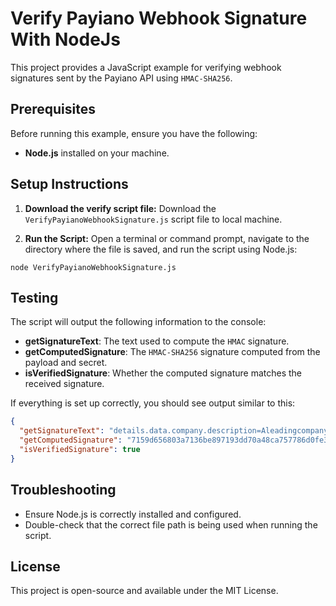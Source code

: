 
# Verify Payiano Webhook Signature With NodeJs

This project provides a JavaScript example for verifying webhook signatures sent by the Payiano API using `HMAC-SHA256`.

## Prerequisites

Before running this example, ensure you have the following:

- **Node.js** installed on your machine.

## Setup Instructions

1. **Download the verify script file:**
Download the `VerifyPayianoWebhookSignature.js` script file to local machine.

2. **Run the Script:**
Open a terminal or command prompt, navigate to the directory where the file is saved, and run the script using Node.js:

```shell
node VerifyPayianoWebhookSignature.js
```

## Testing

The script will output the following information to the console:

- **getSignatureText**: The text used to compute the `HMAC` signature.
- **getComputedSignature**: The `HMAC-SHA256` signature computed from the payload and secret.
- **isVerifiedSignature**: Whether the computed signature matches the received signature.

If everything is set up correctly, you should see output similar to this:

```json
{
  "getSignatureText": "details.data.company.description=AleadingcompanyprovidingsolutionsforconvertinglengthyURLsintoshortones&simplifyingonlinesharing!&details.data.company.employees_count=0&details.data.company.is_active=true&details.data.company.is_approved=false&details.data.company.name=PyngyURLShortenr&details.data.company.owners.0.name=AmgadYassen&details.data.company.owners.0.percentage=51.5&details.data.company.owners.0.position=CEO&details.data.company.owners.1.name=KamalAllam&details.data.company.owners.1.percentage=48.5&details.data.company.owners.1.position=CEO&details.data.company.social_urls.facebook_url=https://facebook.com/pyngy&webhook_event.fired_at=1722572118554&webhook_event.id=01j3521znn3b6wderr4vbyq18n&webhook_event.type=company.created&webhook_event.version=v1&webhook_event_attempt.id=01j354j6nkwh3mdvhs6dsmswt8&webhook_event_attempt.sent_at=1722572118554",
  "getComputedSignature": "7159d656803a7136be897193dd70a48ca757786d0fe3531f33a48dc17d995725",
  "isVerifiedSignature": true
}
```

## Troubleshooting

- Ensure Node.js is correctly installed and configured.
- Double-check that the correct file path is being used when running the script.

## License

This project is open-source and available under the MIT License.
